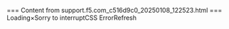 === Content from support.f5.com_c516d9c0_20250108_122523.html ===
Loading×Sorry to interruptCSS ErrorRefresh
